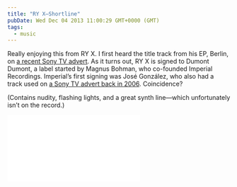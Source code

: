 ```yaml
---
title: "RY X—Shortline"
pubDate: Wed Dec 04 2013 11:00:29 GMT+0000 (GMT)
tags:
  - music
---
```


<p>Really enjoying this from RY X. I first heard the title track from his EP, Berlin, on <a href="http://www.youtube.com/watch?v=q2DdtkDK7w0">a recent Sony TV advert</a>. As it turns out, RY X is signed to Dumont Dumont, a label started by Magnus Bohman, who co-founded Imperial Recordings. Imperial&#x2019;s first signing was Jos&#xE9; Gonz&#xE1;lez, who also had a track used on <a href="http://www.youtube.com/watch?v=-zOrV-5vh1A">a Sony TV advert back in 2006</a>. Coincidence?</p>

<p>(Contains nudity, flashing lights, and a great synth line&#x2014;which unfortunately isn&#x2019;t on the record.)</p>
<iframe style="--width: 500; --height: 281" src="//www.youtube-nocookie.com/embed/yxqKIxuOaOE?rel=0&showinfo=0&autohide=1" frameborder="0" allowfullscreen></iframe>
